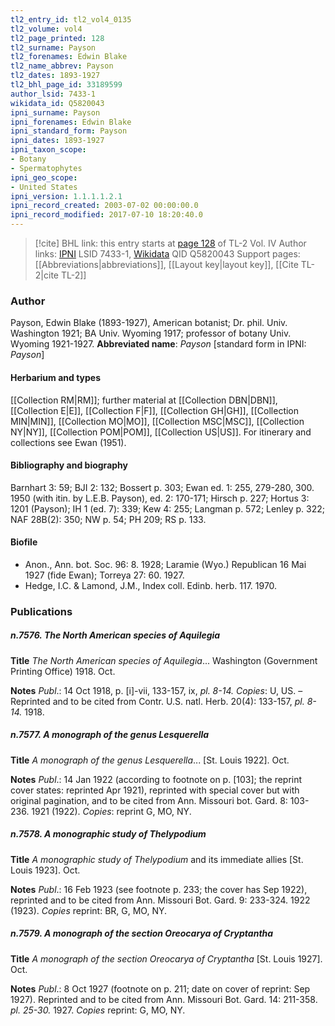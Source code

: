 ```yaml
---
tl2_entry_id: tl2_vol4_0135
tl2_volume: vol4
tl2_page_printed: 128
tl2_surname: Payson
tl2_forenames: Edwin Blake
tl2_name_abbrev: Payson
tl2_dates: 1893-1927
tl2_bhl_page_id: 33189599
author_lsid: 7433-1
wikidata_id: Q5820043
ipni_surname: Payson
ipni_forenames: Edwin Blake
ipni_standard_form: Payson
ipni_dates: 1893-1927
ipni_taxon_scope: 
- Botany
- Spermatophytes
ipni_geo_scope: 
- United States
ipni_version: 1.1.1.1.2.1
ipni_record_created: 2003-07-02 00:00:00.0
ipni_record_modified: 2017-07-10 18:20:40.0
---
```


> [!cite] BHL link: this entry starts at [page 128](https://www.biodiversitylibrary.org/page/33189599) of TL-2 Vol. IV
> Author links: [IPNI](https://www.ipni.org/a/7433-1) LSID 7433-1, [Wikidata](https://www.wikidata.org/wiki/Q5820043) QID Q5820043
> Support pages: [[Abbreviations|abbreviations]], [[Layout key|layout key]], [[Cite TL-2|cite TL-2]]

### Author

Payson, Edwin Blake (1893-1927), American botanist; Dr. phil. Univ. Washington 1921; BA Univ. Wyoming 1917; professor of botany Univ. Wyoming 1921-1927. 
**Abbreviated name**: *Payson* \[standard form in IPNI: *Payson*\]

#### Herbarium and types

[[Collection RM|RM]]; further material at [[Collection DBN|DBN]], [[Collection E|E]], [[Collection F|F]], [[Collection GH|GH]], [[Collection MIN|MIN]], [[Collection MO|MO]], [[Collection MSC|MSC]], [[Collection NY|NY]], [[Collection POM|POM]], [[Collection US|US]]. For itinerary and collections see Ewan (1951).

#### Bibliography and biography

Barnhart 3: 59; BJI 2: 132; Bossert p. 303; Ewan ed. 1: 255, 279-280, 300. 1950 (with itin. by L.E.B. Payson), ed. 2: 170-171; Hirsch p. 227; Hortus 3: 1201 (Payson); IH 1 (ed. 7): 339; Kew 4: 255; Langman p. 572; Lenley p. 322; NAF 28B(2): 350; NW p. 54; PH 209; RS p. 133.

#### Biofile

- Anon., Ann. bot. Soc. 96: 8. 1928; Laramie (Wyo.) Republican 16 Mai 1927 (fide Ewan); Torreya 27: 60. 1927.
- Hedge, I.C. & Lamond, J.M., Index coll. Edinb. herb. 117. 1970.

### Publications

##### n.7576. The North American species of Aquilegia

**Title**
*The North American species of Aquilegia*... Washington (Government Printing Office) 1918. Oct.

**Notes**
*Publ*.: 14 Oct 1918, p. \[i\]-vii, 133-157, ix, *pl. 8-14. Copies*: U, US. – Reprinted and to be cited from Contr. U.S. natl. Herb. 20(4): 133-157, *pl. 8-14.* 1918.

##### n.7577. A monograph of the genus Lesquerella

**Title**
*A monograph of the genus Lesquerella*... \[St. Louis 1922\]. Oct.

**Notes**
*Publ*.: 14 Jan 1922 (according to footnote on p. \[103\]; the reprint cover states: reprinted Apr 1921), reprinted with special cover but with original pagination, and to be cited from Ann. Missouri bot. Gard. 8: 103-236. 1921 (1922). *Copies*: reprint G, MO, NY.

##### n.7578. A monographic study of Thelypodium

**Title**
*A monographic study of Thelypodium* and its immediate allies \[St. Louis 1923\]. Oct.

**Notes**
*Publ*.: 16 Feb 1923 (see footnote p. 233; the cover has Sep 1922), reprinted and to be cited from Ann. Missouri Bot. Gard. 9: 233-324. 1922 (1923). *Copies* reprint: BR, G, MO, NY.

##### n.7579. A monograph of the section Oreocarya of Cryptantha

**Title**
*A monograph of the section Oreocarya of Cryptantha* \[St. Louis 1927\]. Oct.

**Notes**
*Publ*.: 8 Oct 1927 (footnote on p. 211; date on cover of reprint: Sep 1927). Reprinted and to be cited from Ann. Missouri Bot. Gard. 14: 211-358. *pl. 25-30.* 1927. *Copies* reprint: G, MO, NY.


